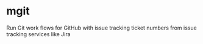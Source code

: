 # mgit

Run Git work flows for GitHub with issue tracking ticket numbers from issue tracking services like Jira